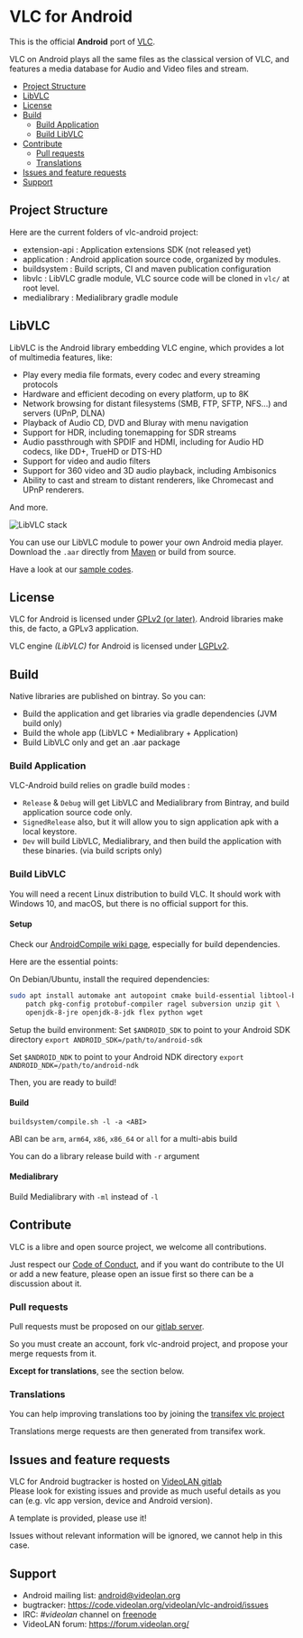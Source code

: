 # VLC for Android

This is the official **Android** port of [VLC](https://videolan.org/vlc/).

VLC on Android plays all the same files as the classical version of VLC, and features a media database
for Audio and Video files and stream.

- [Project Structure](#project-structure)
- [LibVLC](#libvlc)
- [License](#license)
- [Build](#build)
  - [Build Application](#build-application)
  - [Build LibVLC](#build-libvlc)
- [Contribute](#contribute)
  - [Pull requests](#pull-requests)
  - [Translations](#translations)
- [Issues and feature requests](#issues-and-feature-requests)
- [Support](#support)

## Project Structure

Here are the current folders of vlc-android project:

- extension-api : Application extensions SDK (not released yet)
- application : Android application source code, organized by modules.
- buildsystem : Build scripts, CI and maven publication configuration
- libvlc : LibVLC gradle module, VLC source code will be cloned in `vlc/` at root level.
- medialibrary : Medialibrary gradle module

## LibVLC

LibVLC is the Android library embedding VLC engine, which provides a lot of multimedia features, like:

- Play every media file formats, every codec and every streaming protocols
- Hardware and efficient decoding on every platform, up to 8K
- Network browsing for distant filesystems (SMB, FTP, SFTP, NFS...) and servers (UPnP, DLNA)
- Playback of Audio CD, DVD and Bluray with menu navigation
- Support for HDR, including tonemapping for SDR streams
- Audio passthrough with SPDIF and HDMI, including for Audio HD codecs, like DD+, TrueHD or DTS-HD
- Support for video and audio filters
- Support for 360 video and 3D audio playback, including Ambisonics
- Ability to cast and stream to distant renderers, like Chromecast and UPnP renderers.

And more.

![LibVLC stack](https://images.videolan.org/images/libvlc_stack.png)

You can use our LibVLC module to power your own Android media player.
Download the `.aar` directly from [Maven](https://search.maven.org/artifact/org.videolan.android/libvlc-all) or build from source.

Have a look at our [sample codes](https://code.videolan.org/videolan/libvlc-android-samples).

## License

VLC for Android is licensed under [GPLv2 (or later)](COPYING). Android libraries make this, de facto, a GPLv3 application.

VLC engine *(LibVLC)* for Android is licensed under [LGPLv2](libvlc/COPYING.LIB).

## Build

Native libraries are published on bintray. So you can:

- Build the application and get libraries via gradle dependencies (JVM build only)
- Build the whole app (LibVLC + Medialibrary + Application)
- Build LibVLC only and get an .aar package

### Build Application

VLC-Android build relies on gradle build modes :

- `Release` & `Debug` will get LibVLC and Medialibrary from Bintray, and build application source code only.
- `SignedRelease` also, but it will allow you to sign application apk with a local keystore.
- `Dev` will build LibVLC, Medialibrary, and then build the application with these binaries. (via build scripts only)

### Build LibVLC

You will need a recent Linux distribution to build VLC.
It should work with Windows 10, and macOS, but there is no official support for this.

#### Setup

Check our [AndroidCompile wiki page](https://wiki.videolan.org/AndroidCompile/), especially for build dependencies.

Here are the essential points:

On Debian/Ubuntu, install the required dependencies:
```bash
sudo apt install automake ant autopoint cmake build-essential libtool-bin \
    patch pkg-config protobuf-compiler ragel subversion unzip git \
    openjdk-8-jre openjdk-8-jdk flex python wget
```

Setup the build environment:
Set `$ANDROID_SDK` to point to your Android SDK directory
`export ANDROID_SDK=/path/to/android-sdk`

Set `$ANDROID_NDK` to point to your Android NDK directory
`export ANDROID_NDK=/path/to/android-ndk`

Then, you are ready to build!

#### Build

`buildsystem/compile.sh -l -a <ABI>`

ABI can be `arm`, `arm64`, `x86`, `x86_64` or `all` for a multi-abis build

You can do a library release build with `-r` argument

#### Medialibrary

Build Medialibrary with `-ml` instead of `-l`

## Contribute

VLC is a libre and open source project, we welcome all contributions.

Just respect our [Code of Conduct](https://wiki.videolan.org/CoC/), and if you want do contribute to the UI or add a new feature, please open an issue first so there can be a discussion about it.


### Pull requests

Pull requests must be proposed on our [gitlab server](https://code.videolan.org/videolan/vlc-android/).

So you must create an account, fork vlc-android project, and propose your merge requests from it.

**Except for translations**, see the section below.

### Translations

You can help improving translations too by joining the [transifex vlc project](https://www.transifex.com/yaron/vlc-trans/dashboard/)

Translations merge requests are then generated from transifex work.

## Issues and feature requests

VLC for Android bugtracker is hosted on [VideoLAN gitlab](https://code.videolan.org/videolan/vlc-android/issues)  
Please look for existing issues and provide as much useful details as you can (e.g. vlc app version, device and Android version).

A template is provided, please use it!

Issues without relevant information will be ignored, we cannot help in this case.

## Support

- Android mailing list: android@videolan.org
- bugtracker: https://code.videolan.org/videolan/vlc-android/issues
- IRC: *#videolan* channel on [freenode](http://freenode.net/)
- VideoLAN forum: https://forum.videolan.org/
